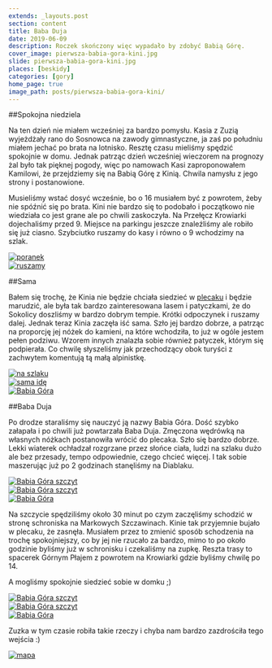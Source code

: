 ```yaml
---
extends: _layouts.post
section: content
title: Baba Duja
date: 2019-06-09
description: Roczek skończony więc wypadało by zdobyć Babią Górę.
cover_image: pierwsza-babia-gora-kini.jpg
slide: pierwsza-babia-gora-kini.jpg
places: [beskidy]
categories: [gory]
home_page: true
image_path: posts/pierwsza-babia-gora-kini/
---
```


##Spokojna niedziela

Na ten dzień nie miałem wcześniej za bardzo pomysłu. Kasia z Zuzią wyjeżdżały rano do Sosnowca na zawody gimnastyczne, ja zaś po południu miałem jechać po brata na lotnisko. Resztę czasu mieliśmy spędzić spokojnie w domu. Jednak patrząc dzień wcześniej wieczorem na prognozy żal było tak pięknej pogody, więc po namowach Kasi zaproponowałem Kamilowi, że przejdziemy się na Babią Górę z Kinią. Chwila namysłu z jego strony i postanowione.

Musieliśmy wstać dosyć wcześnie, bo o 16 musiałem być z powrotem, żeby nie spóźnić się po brata. Kini nie bardzo się to podobało i początkowo nie wiedziała co jest grane ale po chwili zaskoczyła.
Na Przełęcz Krowiarki dojechaliśmy przed 9. Miejsce na parkingu jeszcze znaleźliśmy ale robiło się już ciasno. Szybciutko ruszamy do kasy i równo o 9 wchodzimy na szlak.

<div class="flex items-stretch justify-between w-full my-8 flex-wrap">
    <div class="w-full sm:w-1/2 sm:pr-2">
        <a href="{{ $page->cloudinary }}{{ $page->postPhoto }}/{{ $page->cloudinaryId }}/{{ $page->image_path }}poranek.jpg">
            <img data-srcset="{{ $page->cloudinary }}{{ $page->postPhotoSmall }}/{{ $page->cloudinaryId }}/{{ $page->image_path }}poranek.jpg 768w,{{ $page->cloudinary }}{{ $page->postPhoto }}/{{ $page->cloudinaryId }}/{{ $page->image_path }}poranek.jpg 1400w" data-sizes="75vw,(min-width: 1024px) 900px" data-src="{{ $page->cloudinary }}{{ $page->postPhoto }}/{{ $page->cloudinaryId }}/{{ $page->image_path }}poranek.jpg" alt="poranek" class="lazy" loading="lazy">
        </a>
    </div>
    <div class="w-full mt-2 sm:mt-0 sm:w-1/2">
        <a href="{{ $page->cloudinary }}{{ $page->postPhoto }}/{{ $page->cloudinaryId }}/{{ $page->image_path }}ruszamy.jpg">
            <img data-srcset="{{ $page->cloudinary }}{{ $page->postPhotoSmall }}/{{ $page->cloudinaryId }}/{{ $page->image_path }}ruszamy.jpg 768w,{{ $page->cloudinary }}{{ $page->postPhoto }}/{{ $page->cloudinaryId }}/{{ $page->image_path }}ruszamy.jpg 1400w" data-sizes="75vw,(min-width: 1024px) 900px" data-src="{{ $page->cloudinary }}{{ $page->postPhoto }}/{{ $page->cloudinaryId }}/{{ $page->image_path }}ruszamy.jpg" alt="ruszamy" class="lazy" loading="lazy">
        </a>
    </div>
</div>

##Sama

Bałem się trochę, że Kinia nie będzie chciała siedzieć w <a href="https://www.ceneo.pl/31286488#crid=271634&pid=20128" target="_blank" rel="nofollow noopener noreferrer">plecaku</a> i będzie marudzić, ale była tak bardzo zainteresowana lasem i patyczkami, że do Sokolicy doszliśmy w bardzo dobrym tempie. Krótki odpoczynek i ruszamy dalej. Jednak teraz Kinia zaczęła iść sama. Szło jej bardzo dobrze, a patrząc na proporcję jej nóżek do kamieni, na które wchodziła, to już w ogóle jestem pełen podziwu. Wzorem innych znalazła sobie również patyczek, którym się podpierała. Co chwilę słyszeliśmy jak przechodzący obok turyści z zachwytem komentują tą małą alpinistkę.

<div class="flex items-stretch justify-between w-full my-8 flex-wrap">
    <div class="w-full sm:w-1/3 sm:pr-2">
        <a href="{{ $page->cloudinary }}{{ $page->postPhoto }}/{{ $page->cloudinaryId }}/{{ $page->image_path }}na-szlaku.jpg">
            <img data-srcset="{{ $page->cloudinary }}{{ $page->postPhotoSmall }}/{{ $page->cloudinaryId }}/{{ $page->image_path }}na-szlaku.jpg 768w,{{ $page->cloudinary }}{{ $page->postPhoto }}/{{ $page->cloudinaryId }}/{{ $page->image_path }}na-szlaku.jpg 1400w" data-sizes="75vw,(min-width: 1024px) 900px" data-src="{{ $page->cloudinary }}{{ $page->postPhoto }}/{{ $page->cloudinaryId }}/{{ $page->image_path }}na-szlaku.jpg" alt="na szlaku" class="lazy" loading="lazy">
        </a>
    </div>
    <div class="w-full sm:w-1/3 sm:pr-2 mt-2 sm:mt-0">
        <a href="{{ $page->cloudinary }}{{ $page->postPhoto }}/{{ $page->cloudinaryId }}/{{ $page->image_path }}sama-ide.jpg">
            <img data-srcset="{{ $page->cloudinary }}{{ $page->postPhotoSmall }}/{{ $page->cloudinaryId }}/{{ $page->image_path }}sama-ide.jpg 768w,{{ $page->cloudinary }}{{ $page->postPhoto }}/{{ $page->cloudinaryId }}/{{ $page->image_path }}sama-ide.jpg 1400w" data-sizes="75vw,(min-width: 1024px) 900px" data-src="{{ $page->cloudinary }}{{ $page->postPhoto }}/{{ $page->cloudinaryId }}/{{ $page->image_path }}sama-ide.jpg" alt="sama idę" class="lazy" loading="lazy">
        </a>
    </div>
    <div class="w-full sm:w-1/3 mt-2 sm:mt-0">
        <a href="{{ $page->cloudinary }}{{ $page->postPhoto }}/{{ $page->cloudinaryId }}/{{ $page->image_path }}babia-gora-2.jpg">
            <img data-srcset="{{ $page->cloudinary }}{{ $page->postPhotoSmall }}/{{ $page->cloudinaryId }}/{{ $page->image_path }}babia-gora-2.jpg 768w,{{ $page->cloudinary }}{{ $page->postPhoto }}/{{ $page->cloudinaryId }}/{{ $page->image_path }}babia-gora-2.jpg 1400w" data-sizes="75vw,(min-width: 1024px) 900px" data-src="{{ $page->cloudinary }}{{ $page->postPhoto }}/{{ $page->cloudinaryId }}/{{ $page->image_path }}babia-gora-2.jpg" alt="Babia Góra" class="lazy" loading="lazy">
        </a>
    </div>
</div>

##Baba Duja

Po drodze staraliśmy się nauczyć ją nazwy Babia Góra. Dość szybko załapała i po chwili już powtarzała Baba Duja.
Zmęczona wędrówką na własnych nóżkach postanowiła wrócić do plecaka. Szło się bardzo dobrze. Lekki wiaterek ochładzał rozgrzane przez słońce ciała, ludzi na szlaku dużo ale bez przesady, tempo odpowiednie, czego chcieć więcej. I tak sobie maszerując już po 2 godzinach stanęliśmy na Diablaku.

<div class="flex items-stretch justify-between w-full my-8 flex-wrap">
    <div class="w-full sm:w-1/3 sm:pr-2">
        <a href="{{ $page->cloudinary }}{{ $page->postPhoto }}/{{ $page->cloudinaryId }}/{{ $page->image_path }}babia-gora-szczyt.jpg">
            <img data-srcset="{{ $page->cloudinary }}{{ $page->postPhotoSmall }}/{{ $page->cloudinaryId }}/{{ $page->image_path }}babia-gora-szczyt.jpg 768w,{{ $page->cloudinary }}{{ $page->postPhoto }}/{{ $page->cloudinaryId }}/{{ $page->image_path }}babia-gora-szczyt.jpg 1400w" data-sizes="75vw,(min-width: 1024px) 900px" data-src="{{ $page->cloudinary }}{{ $page->postPhoto }}/{{ $page->cloudinaryId }}/{{ $page->image_path }}babia-gora-szczyt.jpg" alt="Babia Góra szczyt" class="lazy" loading="lazy">
        </a>
    </div>
    <div class="w-full sm:w-1/3 sm:pr-2 mt-2 sm:mt-0">
        <a href="{{ $page->cloudinary }}{{ $page->postPhoto }}/{{ $page->cloudinaryId }}/{{ $page->image_path }}babia-gora.jpg">
            <img data-srcset="{{ $page->cloudinary }}{{ $page->postPhotoSmall }}/{{ $page->cloudinaryId }}/{{ $page->image_path }}babia-gora.jpg 768w,{{ $page->cloudinary }}{{ $page->postPhoto }}/{{ $page->cloudinaryId }}/{{ $page->image_path }}babia-gora.jpg 1400w" data-sizes="75vw,(min-width: 1024px) 900px" data-src="{{ $page->cloudinary }}{{ $page->postPhoto }}/{{ $page->cloudinaryId }}/{{ $page->image_path }}babia-gora.jpg" alt="Babia Góra szczyt" class="lazy" loading="lazy">
        </a>
    </div>
    <div class="w-full sm:w-1/3 mt-2 sm:mt-0">
        <a href="{{ $page->cloudinary }}{{ $page->postPhoto }}/{{ $page->cloudinaryId }}/{{ $page->image_path }}babia-gora-3.jpg">
            <img data-srcset="{{ $page->cloudinary }}{{ $page->postPhotoSmall }}/{{ $page->cloudinaryId }}/{{ $page->image_path }}babia-gora-3.jpg 768w,{{ $page->cloudinary }}{{ $page->postPhoto }}/{{ $page->cloudinaryId }}/{{ $page->image_path }}babia-gora-3.jpg 1400w" data-sizes="75vw,(min-width: 1024px) 900px" data-src="{{ $page->cloudinary }}{{ $page->postPhoto }}/{{ $page->cloudinaryId }}/{{ $page->image_path }}babia-gora-3.jpg" alt="Babia Góra" class="lazy" loading="lazy">
        </a>
    </div>
</div>

Na szczycie spędziliśmy około 30 minut po czym zaczęliśmy schodzić w stronę schroniska na Markowych Szczawinach. Kinie tak przyjemnie bujało w plecaku, że zasnęła. Musiałem przez to zmienić sposób schodzenia na trochę spokojniejszy, co by jej nie rzucało za bardzo, mimo to po około godzinie byliśmy już w schronisku i czekaliśmy na zupkę. Reszta trasy to spacerek Górnym Płajem z powrotem na Krowiarki gdzie byliśmy chwilę po 14.

A mogliśmy spokojnie siedzieć sobie w domku ;)

<div class="flex items-stretch justify-between w-full my-8 flex-wrap">
    <div class="w-full sm:w-1/3 sm:pr-2">
        <a href="{{ $page->cloudinary }}{{ $page->postPhoto }}/{{ $page->cloudinaryId }}/{{ $page->image_path }}okularki.jpg">
            <img data-srcset="{{ $page->cloudinary }}{{ $page->postPhotoSmall }}/{{ $page->cloudinaryId }}/{{ $page->image_path }}okularki.jpg 768w,{{ $page->cloudinary }}{{ $page->postPhoto }}/{{ $page->cloudinaryId }}/{{ $page->image_path }}okularki.jpg 1400w" data-sizes="75vw,(min-width: 1024px) 900px" data-src="{{ $page->cloudinary }}{{ $page->postPhoto }}/{{ $page->cloudinaryId }}/{{ $page->image_path }}okularki.jpg" alt="Babia Góra szczyt" class="lazy" loading="lazy">
        </a>
    </div>
    <div class="w-full sm:w-1/3 sm:pr-2 mt-2 sm:mt-0">
        <a href="{{ $page->cloudinary }}{{ $page->postPhoto }}/{{ $page->cloudinaryId }}/{{ $page->image_path }}widok.jpg">
            <img data-srcset="{{ $page->cloudinary }}{{ $page->postPhotoSmall }}/{{ $page->cloudinaryId }}/{{ $page->image_path }}widok.jpg 768w,{{ $page->cloudinary }}{{ $page->postPhoto }}/{{ $page->cloudinaryId }}/{{ $page->image_path }}widok.jpg 1400w" data-sizes="75vw,(min-width: 1024px) 900px" data-src="{{ $page->cloudinary }}{{ $page->postPhoto }}/{{ $page->cloudinaryId }}/{{ $page->image_path }}widok.jpg" alt="Babia Góra szczyt" class="lazy" loading="lazy">
        </a>
    </div>
    <div class="w-full sm:w-1/3 mt-2 sm:mt-0">
        <a href="{{ $page->cloudinary }}{{ $page->postPhoto }}/{{ $page->cloudinaryId }}/{{ $page->image_path }}schronisko.jpg">
            <img data-srcset="{{ $page->cloudinary }}{{ $page->postPhotoSmall }}/{{ $page->cloudinaryId }}/{{ $page->image_path }}schronisko.jpg 768w,{{ $page->cloudinary }}{{ $page->postPhoto }}/{{ $page->cloudinaryId }}/{{ $page->image_path }}schronisko.jpg 1400w" data-sizes="75vw,(min-width: 1024px) 900px" data-src="{{ $page->cloudinary }}{{ $page->postPhoto }}/{{ $page->cloudinaryId }}/{{ $page->image_path }}schronisko.jpg" alt="Babia Góra" class="lazy" loading="lazy">
        </a>
    </div>
</div>

Zuzka w tym czasie robiła takie rzeczy i chyba nam bardzo zazdrościła tego wejścia :)

<div>
    <a href="{{ $page->cloudinary }}{{ $page->postPhoto }}/{{ $page->cloudinaryId }}/{{ $page->image_path }}zuzka.jpg">
        <img data-srcset="{{ $page->cloudinary }}{{ $page->postPhotoSmall }}/{{ $page->cloudinaryId }}/{{ $page->image_path }}zuzka.jpg 768w,{{ $page->cloudinary }}{{ $page->postPhoto }}/{{ $page->cloudinaryId }}/{{ $page->image_path }}zuzka.jpg 1400w" data-sizes="75vw,(min-width: 1024px) 900px" data-src="{{ $page->cloudinary }}{{ $page->postPhoto }}/{{ $page->cloudinaryId }}/{{ $page->image_path }}zuzka.jpg" alt="mapa" class="lazy" loading="lazy">
    </a>
</div>